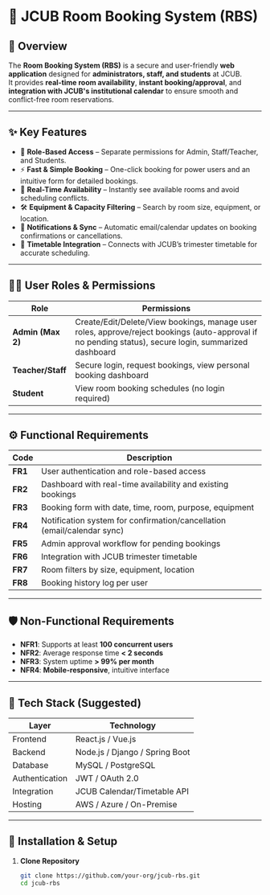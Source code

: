 # 🏫 JCUB Room Booking System (RBS)

## 📌 Overview
The **Room Booking System (RBS)** is a secure and user-friendly **web application** designed for **administrators, staff, and students** at JCUB.  
It provides **real-time room availability**, **instant booking/approval**, and **integration with JCUB's institutional calendar** to ensure smooth and conflict-free room reservations.

---

## ✨ Key Features
- 🔑 **Role-Based Access** – Separate permissions for Admin, Staff/Teacher, and Students.  
- ⚡ **Fast & Simple Booking** – One-click booking for power users and an intuitive form for detailed bookings.  
- 📅 **Real-Time Availability** – Instantly see available rooms and avoid scheduling conflicts.  
- 🛠️ **Equipment & Capacity Filtering** – Search by room size, equipment, or location.  
- 🔔 **Notifications & Sync** – Automatic email/calendar updates on booking confirmations or cancellations.  
- 🔗 **Timetable Integration** – Connects with JCUB’s trimester timetable for accurate scheduling.  

---

## 🧑‍💻 User Roles & Permissions
| Role      | Permissions |
|-----------|-------------|
| **Admin (Max 2)** | Create/Edit/Delete/View bookings, manage user roles, approve/reject bookings (auto-approval if no pending status), secure login, summarized dashboard |
| **Teacher/Staff** | Secure login, request bookings, view personal booking dashboard |
| **Student** | View room booking schedules (no login required) |

---

## ⚙️ Functional Requirements
| Code | Description |
|------|-------------|
| **FR1** | User authentication and role-based access |
| **FR2** | Dashboard with real-time availability and existing bookings |
| **FR3** | Booking form with date, time, room, purpose, equipment |
| **FR4** | Notification system for confirmation/cancellation (email/calendar sync) |
| **FR5** | Admin approval workflow for pending bookings |
| **FR6** | Integration with JCUB trimester timetable |
| **FR7** | Room filters by size, equipment, location |
| **FR8** | Booking history log per user |

---

## 🛡️ Non-Functional Requirements
- **NFR1**: Supports at least **100 concurrent users**  
- **NFR2**: Average response time **< 2 seconds**  
- **NFR3**: System uptime **> 99% per month**  
- **NFR4**: **Mobile-responsive**, intuitive interface  

---

## 🔧 Tech Stack (Suggested)
| Layer | Technology |
|------|------------|
| Frontend | React.js / Vue.js |
| Backend | Node.js / Django / Spring Boot |
| Database | MySQL / PostgreSQL |
| Authentication | JWT / OAuth 2.0 |
| Integration | JCUB Calendar/Timetable API |
| Hosting | AWS / Azure / On-Premise |

---

## 🚀 Installation & Setup
1. **Clone Repository**
   ```bash
   git clone https://github.com/your-org/jcub-rbs.git
   cd jcub-rbs
